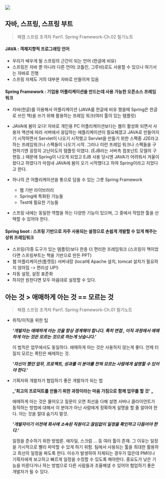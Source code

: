 ![](https://images.velog.io/images/doobyeol/post/b687352e-6b22-463c-8112-34788b5aed73/image.png)

## 자바, 스프링, 스프링 부트

> 패캠 스프링 초격차 Part1. Spring Framework-Ch.02 필기노트

#### JAVA : 객체지향적 프로그래밍 언어

- 우리가 배우게 될 스프링의 근간이 되는 언어 (한글에 비유)
- 스프링은 자바 뿐 아니라 다른 언어( 코틀린, 그루비)로도 사용할 수 있으나 여기서는 자바로 진행
- 스프링 자체도 거의 대부분 자바로 만들어져 있음


#### Spring Framework : 기업용 어플리케이션을 만드는데 사용 가능한 오픈소스 프레임 워크

- 자바(한글)를 이용해서 어플리케이션
(JAVA를 한글에 비유 했을때 Spring은 한글로 쓰인 책)을 쓰기 위해 활용하는 프레임 워크(여러 툴이 있는 템플릿)

- JAVA에 봄이 오다!
자바로 개인용 PC 어플리케이션보다는 웹이 활성화 되면서 사용자 액션에 따라 서버에서 응답하는 애플리케이션이 필요해졌고 JAVA로 만들어지기 시작하면서 Servlet이 나오기 시작했고 
Servlet을 만들기 위한 스펙중 J2E라고 하는 프레임워크나 스펙들이 나오기 시작. 
그러나 이런 프레임 워크나 스펙들을 구현하기엔 굉장히 고난이도의 템플릿 이였다. (EJB라는 서버측 컴포넌트 모델의 구현등..) 
때문에 Spring이 나오게 되었고 EJB 사용 당시엔 JAVA가 어려워서 겨울이 왔다고 하였다가 마침내 JAVA에 봄이 오기 시작했다고 하여 Spring이라고 지었다고 한다.

- 하나의 큰 어플리케이션을 통으로 담을 수 있는 그릇 Spring Framework
  - 웹 기반 라이브러리
  - Spring에 특화된 기능들
  - Test에 필요한 기능들
- 스프링 내에는 동일한 역할을 하는 다양한 기능이 있으며, 그 중에서 작업한 툴을 선택할 수 있어야 한다.


#### Spring boot : 스프링 기반으로 자주 사용되는 설정으로 손쉽게 개발할 수 있게 해주는 상위 프레임워크

- 스프링(각종 도구가 있는 템플릿)보다 한층 더 편리한 프레임워크 (스프링이 책이었다면 스프링부트는 책을 기반으로 만든 PPT)
- 웹 어플리케이션(톰캣등) 서버내장 (local에 Apache 설치, tomcat 설치가 필요하지 않아짐 -> 편리성 UP!)
- 자동 설정, 설정 표준화
- 하지만 원한다면 모두 마음대로 설정할 수 있다. 


## 아는 것 > 애매하게 아는 것 == 모르는 것


> 패캠 스프링 초격차 Part1. Spring Framework-Ch.01 필기노트


- 취직/이직을 위한 팁

  **_'개발자는 애매하게 아는 것을 항상 경계해야 합니다. 
  특히 면접 , 이직 과정에서 애매하게 아는 것은 모르는 것으로 하는게 낫습니다.'_**

  이 법칙은 업무에서도 동일하다. 애매하게 아는 것은 사용하지 않는게 좋다. 언제 터질지 모르는 폭탄은 배제하는 것.
  
  **_'자신이 했던 업무, 프로젝트, 성과를 이 분야를 전혀 모르는 사람에게 설명할 수 있어야 한다.'_**


- 기획자와 개발자가 협업하기 좋은 개발자가 되는 법

  **_'최고의 프로덕트를 만들기 위한 과정이라는 마음 가짐으로 함께 업무를 할 것' _**
  
  애매하게 아는 것은 물어오고 질문이 오면 최선을 다해 설명
  서버나 클라이언트가 동작하는 방법에 대해서 이 분야가 아닌 사람에게 정확하게 설명을 할 줄 알아야 한다. 아는 것을 절대 숨기지 말것.
  
  **_'개발자이기 이전에 회사에 소속된 직원이고 끊임없이 일정을 확인하고 다듬어야 한다.'_**
  
  일정을 준수하기 위한 방법론. 애자일, 스크럼 ... 등 여러 툴이 존재. 그 이유는 일정을 가시적으로 빨리 파악할 수 있게 하기 위함. 팀에서 사용되는 툴을 최대한 활용하고 최선의 일정을 짜도록 한다. 이슈가 발생하여 지체되는 경우가 많은데 PM이나 기획자에게 보고하고 빠르게 일정을 수정할 수 있도록 해야한다. 중요도가 낮은 기능을 미룬다거나 하는 방법으로 다른 사람들과 조율해낼 수 있어야 협업하기 좋은 개발자가 될 수 있다. 
	